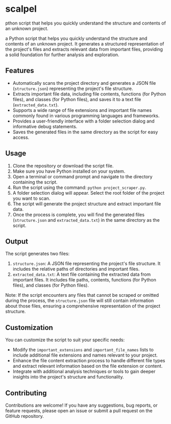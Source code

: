 # scalpel
pthon script that helps you quickly understand the structure and contents of an unknown project.


a Python script that helps you quickly understand the structure and contents of an unknown project. It generates a structured representation of the project's files and extracts relevant data from important files, providing a solid foundation for further analysis and exploration.

## Features

- Automatically scans the project directory and generates a JSON file (`structure.json`) representing the project's file structure.
- Extracts important file data, including file contents, functions (for Python files), and classes (for Python files), and saves it to a text file (`extracted_data.txt`).
- Supports a wide range of file extensions and important file names commonly found in various programming languages and frameworks.
- Provides a user-friendly interface with a folder selection dialog and informative debug statements.
- Saves the generated files in the same directory as the script for easy access.

## Usage

1. Clone the repository or download the script file.
2. Make sure you have Python installed on your system.
3. Open a terminal or command prompt and navigate to the directory containing the script.
4. Run the script using the command: `python project_scraper.py`.
5. A folder selection dialog will appear. Select the root folder of the project you want to scan.
6. The script will generate the project structure and extract important file data.
7. Once the process is complete, you will find the generated files (`structure.json` and `extracted_data.txt`) in the same directory as the script.

## Output

The script generates two files:

1. `structure.json`: A JSON file representing the project's file structure. It includes the relative paths of directories and important files.
2. `extracted_data.txt`: A text file containing the extracted data from important files. It includes file paths, contents, functions (for Python files), and classes (for Python files).

Note: If the script encounters any files that cannot be scraped or omitted during the process, the `structure.json` file will still contain information about those files, ensuring a comprehensive representation of the project structure.

## Customization

You can customize the script to suit your specific needs:

- Modify the `important_extensions` and `important_file_names` lists to include additional file extensions and names relevant to your project.
- Enhance the file content extraction process to handle different file types and extract relevant information based on the file extension or content.
- Integrate with additional analysis techniques or tools to gain deeper insights into the project's structure and functionality.

## Contributing

Contributions are welcome! If you have any suggestions, bug reports, or feature requests, please open an issue or submit a pull request on the GitHub repository.
